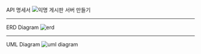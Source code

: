 API 명세서
![익명 게시판 서버 만들기](https://github.com/parkjihwan-kr/springBoard/assets/80877648/5a48ca91-2c41-4014-8610-f35d6b305598)

---------------------------------------------------------

ERD Diagram
![erd](https://github.com/parkjihwan-kr/springBoard/assets/80877648/5fffe702-842b-425b-a998-eed64a2515df)


---------------------------------------------------------

UML Diagram
![uml diagram](https://github.com/parkjihwan-kr/springBoard/assets/80877648/14d23063-f236-4956-b014-c68bfc8dffe3)

